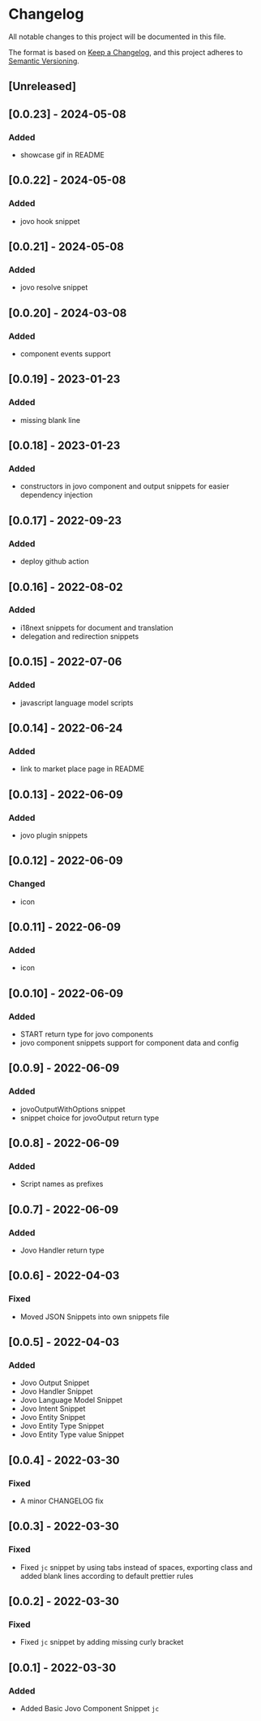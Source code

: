 # Changelog
All notable changes to this project will be documented in this file.

The format is based on [Keep a Changelog](https://keepachangelog.com/en/1.0.0/),
and this project adheres to [Semantic Versioning](https://semver.org/spec/v2.0.0.html).

## [Unreleased]

## [0.0.23] - 2024-05-08

### Added
- showcase gif in README

## [0.0.22] - 2024-05-08

### Added
- jovo hook snippet

## [0.0.21] - 2024-05-08

### Added
- jovo resolve snippet

## [0.0.20] - 2024-03-08

### Added
- component events support

## [0.0.19] - 2023-01-23

### Added
- missing blank line

## [0.0.18] - 2023-01-23

### Added
- constructors in jovo component and output snippets for easier dependency injection

## [0.0.17] - 2022-09-23

### Added
- deploy github action

## [0.0.16] - 2022-08-02

### Added
- i18next snippets for document and translation
- delegation and redirection snippets

## [0.0.15] - 2022-07-06

### Added
- javascript language model scripts

## [0.0.14] - 2022-06-24

### Added
- link to market place page in README

## [0.0.13] - 2022-06-09

### Added
- jovo plugin snippets

## [0.0.12] - 2022-06-09

### Changed
- icon

## [0.0.11] - 2022-06-09

### Added
- icon

## [0.0.10] - 2022-06-09

### Added
- START return type for jovo components
- jovo component snippets support for component data and config

## [0.0.9] - 2022-06-09

### Added
- jovoOutputWithOptions snippet
- snippet choice for jovoOutput return type

## [0.0.8] - 2022-06-09

### Added
- Script names as prefixes

## [0.0.7] - 2022-06-09

### Added
- Jovo Handler return type

## [0.0.6] - 2022-04-03
### Fixed
- Moved JSON Snippets into own snippets file

## [0.0.5] - 2022-04-03
### Added
- Jovo Output Snippet
- Jovo Handler Snippet
- Jovo Language Model Snippet
- Jovo Intent Snippet
- Jovo Entity Snippet
- Jovo Entity Type Snippet
- Jovo Entity Type value Snippet

## [0.0.4] - 2022-03-30
### Fixed
- A minor CHANGELOG fix

## [0.0.3] - 2022-03-30
### Fixed
- Fixed `jc` snippet by using tabs instead of spaces, exporting class and added blank lines according to default prettier rules

## [0.0.2] - 2022-03-30
### Fixed
- Fixed `jc` snippet by adding missing curly bracket

## [0.0.1] - 2022-03-30
### Added
- Added Basic Jovo Component Snippet `jc`